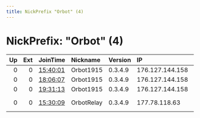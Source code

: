 ```yaml
---
title: NickPrefix "Orbot" (4)
---
```


# NickPrefix: "Orbot" (4)

|   Up |   Ext | JoinTime                                                                                            | Nickname   | Version   | IP              | AS                        | CC   |   ORp |   Dirp | OS    | Contact           |   eFamMembers |
|-----:|------:|:----------------------------------------------------------------------------------------------------|:-----------|:----------|:----------------|:--------------------------|:-----|------:|-------:|:------|:------------------|--------------:|
|    0 |     0 | [15:40:01](https://metrics.torproject.org/rs.html#details/B5ADCBDD42D11B047AD776904E5DC1444F3A54E7) | Orbot1915  | 0.3.4.9   | 176.127.144.158 | Bluewin                   | ch   |  9001 |   9030 | Linux | anonym@anonym.com |             1 |
|    0 |     0 | [18:06:07](https://metrics.torproject.org/rs.html#details/65F61B7EC3DD898D12AEFDBB272D97151CA305E6) | Orbot1915  | 0.3.4.9   | 176.127.144.158 | Bluewin                   | ch   |  9001 |   9030 | Linux | None              |             1 |
|    0 |     0 | [19:31:13](https://metrics.torproject.org/rs.html#details/016136B98CB30AB0ED1D786E6015A043F040C5A5) | Orbot1915  | 0.3.4.9   | 176.127.144.158 | Bluewin                   | ch   |  9001 |   9030 | Linux | None              |             1 |
|    0 |     0 | [15:30:09](https://metrics.torproject.org/rs.html#details/22064944B21E848AFD8BFBE9D0A6220CF1737B34) | OrbotRelay | 0.3.4.9   | 177.78.118.63   | TELEFu00D4NICA BRASIL S.A | br   |  9001 |      0 | Linux | None              |             1 |
